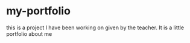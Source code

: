 # my-portfolio
this is a project I have been working on given by the teacher. It is a little portfolio about me 
